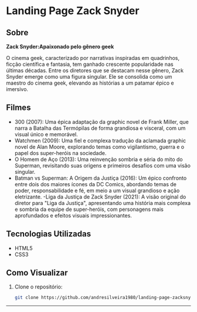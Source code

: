 # Landing Page Zack Snyder

## Sobre

**Zack Snyder:Apaixonado pelo gênero geek** 

O cinema geek, caracterizado por narrativas inspiradas em quadrinhos, ficção científica e fantasia, tem ganhado crescente popularidade nas últimas décadas. Entre os diretores que se destacam nesse gênero, Zack Snyder emerge como uma figura singular. Ele se consolida como um maestro do cinema geek, elevando as histórias a um patamar épico e imersivo.


## Filmes

- 300 (2007): Uma épica adaptação da graphic novel de Frank Miller, que narra a Batalha das Termópilas de forma grandiosa e visceral, com um visual único e memorável.
- Watchmen (2009): Uma fiel e complexa tradução da aclamada graphic novel de Alan Moore, explorando temas como vigilantismo, guerra e o papel dos super-heróis na sociedade.
- O Homem de Aço (2013): Uma reinvenção sombria e séria do mito do Superman, revisitando suas origens e primeiros desafios com uma visão singular.
- Batman vs Superman: A Origem da Justiça (2016): Um épico confronto entre dois dos maiores ícones da DC Comics, abordando temas de poder, responsabilidade e fé, em meio a um visual grandioso e ação eletrizante.
-Liga da Justiça de Zack Snyder (2021): A visão original do diretor para "Liga da Justiça", apresentando uma história mais complexa e sombria da equipe de super-heróis, com personagens mais aprofundados e efeitos visuais impressionantes.


## Tecnologias Utilizadas
- HTML5
- CSS3

## Como Visualizar
1. Clone o repositório:
    ```sh
    git clone https://github.com/andresilveira1980/landing-page-zacksnyder.git
    ```

---